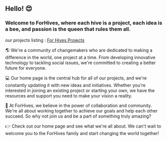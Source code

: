 ## Hello! 😍
### Welcome to ForHives, where each hive is a project, each idea is a bee, and passion is the queen that rules them all.

our projects listing : [For Hives Projects](https://github.com/For-Hives/forhives-front/issues/51)

🌎 We're a community of changemakers who are dedicated to making a difference in the world, one project at a time. From developing innovative technology to tackling social issues, we're committed to creating a better future for everyone.

💻 Our home page is the central hub for all of our projects, and we're constantly updating it with new ideas and initiatives. Whether you're interested in joining an existing project or starting your own, we have the resources and support you need to make your vision a reality.

🐝 At ForHives, we believe in the power of collaboration and community. We're all about working together to achieve our goals and help each other succeed. So why not join us and be a part of something truly amazing?

👉 Check out our home page and see what we're all about. We can't wait to welcome you to the ForHives family and start changing the world together!
